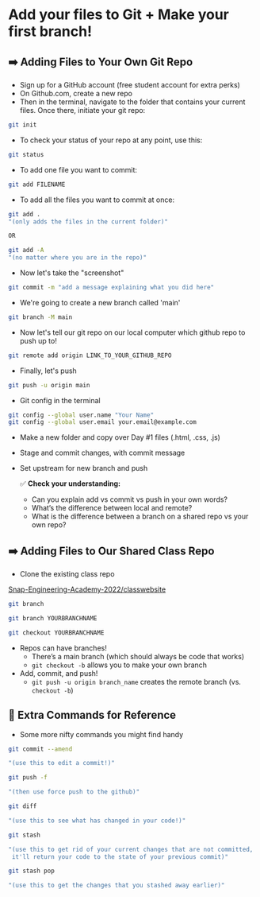# Add your files to Git + Make your first branch!


## ➡️ Adding Files to Your Own Git Repo
- Sign up for a GitHub account (free student account for extra perks)
- On Github.com, create a new repo
- Then in the terminal,  navigate to the folder that contains your current files. Once there, initiate your git repo:

```bash
git init
```

- To check your status of your repo at any point, use this:

```bash
git status
```

- To add one file you want to commit:

```bash
git add FILENAME
```

- To add all the files you want to commit at once:

```bash
git add .
"(only adds the files in the current folder)"

OR

git add -A
"(no matter where you are in the repo)"
```

- Now let's take the "screenshot"

```bash
git commit -m "add a message explaining what you did here"
```

- We're going to create a new branch called 'main'

```bash
git branch -M main
```

- Now let's tell our git repo on our local computer which github repo to push up to!

```bash
git remote add origin LINK_TO_YOUR_GITHUB_REPO
```

- Finally, let's push

```bash
git push -u origin main
```

- Git config in the terminal

```bash
git config --global user.name "Your Name"
git config --global user.email your.email@example.com
```

- Make a new folder and copy over Day #1 files (.html, .css, .js)
- Stage and commit changes, with commit message
- Set upstream for new branch and push
    
    
    ✅ **Check your understanding:** 
    
    - Can you explain add vs commit vs push in your own words?
    - What’s the difference between local and remote?
    - What is the difference between a branch on a shared repo vs your own repo?



## ➡️ Adding Files to Our Shared Class Repo

- Clone the existing class repo

[Snap-Engineering-Academy-2022/classwebsite](https://github.com/Snap-Engineering-Academy-2022/classwebsite)

```bash
git branch

git branch YOURBRANCHNAME

git checkout YOURBRANCHNAME
```

- Repos can have branches!
    - There’s a main branch (which should always be code that works)
    - `git checkout -b` allows you to make your own branch
- Add, commit, and push!
    - `git push -u origin branch_name` creates the remote branch (vs. `checkout -b`)


## 🧠 Extra Commands for Reference
- Some more nifty commands you might find handy

```bash
git commit --amend

"(use this to edit a commit!)"

git push -f

"(then use force push to the github)"
```

```bash
git diff

"(use this to see what has changed in your code!)"
```

```bash
git stash

"(use this to get rid of your current changes that are not committed,
 it'll return your code to the state of your previous commit)" 

git stash pop 

"(use this to get the changes that you stashed away earlier)"
```

